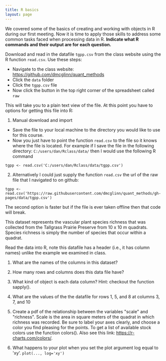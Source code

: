 ```yaml
---
title: R basics
layout: page
---
```


We covered some of the basics of creating and working with objects in R during
our first meeting. Now it is time to apply those skills to address some common
tasks faced when processing data in R. **Indicate what R commands and their
output are for each question.**

Download and read in the datafile `tgpp.csv` from the class
website using the R function `read.csv`. Use these steps:

* Navigate to the class website: https://github.com/dmcglinn/quant_methods
* Click the `data` folder
* Click the `tgpp.csv` file
* Now click the button in the top right corner of the spreadsheet called `raw`

This will take you to a plain text view of the file. At this point you have to options for getting this file into R:

1) Manual download and import

* Save the file to your local machine to the directory you would like to use for
this course. 
* Now you just have to point the function `read.csv` to the file so it knows where
the file is located. For example if I save the file in the following directory:
`C:/users/dan/Rclass/data/` then I would use the following R command

```
tgpp <- read.csv('C:/users/dan/Rclass/data/tgpp.csv')
```

2) Alternatively I could just supply the function `read.csv` the url of the raw 
file that I navigated to on github: 

```
tgpp <- read.csv('https://raw.githubusercontent.com/dmcglinn/quant_methods/gh-pages/data/tgpp.csv')
```

The second option is faster but if the file is ever taken offline then that code will break.

This dataset represents the vascular plant species richness that was
collected from the Tallgrass Prairie Preserve from 10 x 10 m quadrats. Species
richness is simply the number of species that occur within a quadrat. 

Read the data into R, note this datafile has a header (i.e., it has column
names) unlike the example we examined in class.  

1. What are the names of the columns in this dataset?

2. How many rows and columns does this data file have?

3. What kind of object is each data column? Hint: checkout the function sapply().

4. What are the values of the the datafile for rows 1, 5, and 8 at columns 3, 
7, and 10

5. Create a pdf of the relationship between the variables "scale" and "richness". 
Scale is the area in square meters of the quadrat in which richness was
recorded. Be sure to label your axes clearly, and choose a color you find
pleasing for the points. To get a list of available stock colors use the
function colors(). Also see this link: https://r-charts.com/colors/.

6. What happens to your plot when you set the plot argument log equal to 'xy'.
`plot(..., log='xy')`






